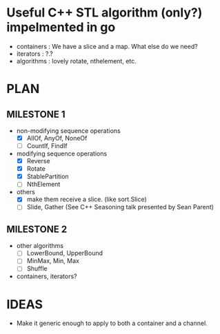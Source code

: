 # Useful C++ STL algorithm (only?) impelmented in go
- containers : We have a slice and a map. What else do we need?
- iterators : ?.?
- algorithms : lovely rotate, nthelement, etc.


# PLAN
## MILESTONE 1
* non-modifying sequence operations
  - [x] AllOf, AnyOf, NoneOf
  - [ ] CountIf, FindIf
* modifying sequence operations
  - [x] Reverse
  - [x] Rotate
  - [x] StablePartition
  - [ ] NthElement
* others
  - [x] make them receive a slice. (like sort.Slice)
  - [ ] Slide, Gather (See C++ Seasoning talk presented by Sean Parent)
## MILESTONE 2
* other algorithms
  - [ ] LowerBound, UpperBound
  - [ ] MinMax, Min, Max
  - [ ] Shuffle
* containers, iterators?

# IDEAS
* Make it generic enough to apply to both a container and a channel.
